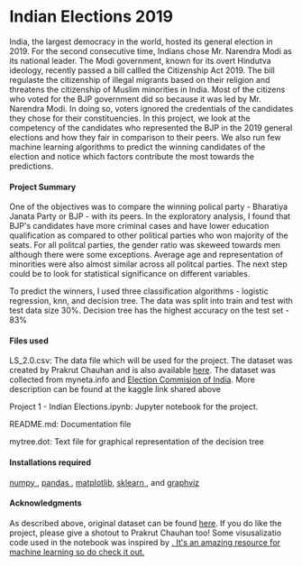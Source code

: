 # Indian Elections 2019

India, the largest democracy in the world, hosted its general election in 2019. For the second consecutive time, Indians chose Mr. Narendra Modi as its national leader. The Modi government, known for its overt Hindutva ideology, recently passed a bill callled the Citizenship Act 2019. The bill regulaste the citizenship of illegal migrants based on their religion and threatens the citizenship of Muslim minorities in India. Most of the citizens who voted for the BJP government did so because it was led by Mr. Narendra Modi. In doing so, voters ignored the credentials of the candidates they chose for their constituencies. In this project, we look at the competency of the candidates who represented the BJP in the 2019 general elections and how they fair in comparison to their peers. We also run few machine learning algorithms to predict the winning candidates of the election and notice which factors contribute the most towards the predictions.

#### Project Summary

One of the objectives was to compare the winning polical party - Bharatiya Janata Party or BJP - with its peers. In the exploratory analysis, I found that BJP's candidates have more criminal cases and have lower education qualification as compared to other political parties who won majority of the seats. For all politcal parties, the gender ratio was skeweed towards men although there were some exceptions. Average age and representation of minorities were also almost similar across all politcal parties. The next step could be to look for statistical significance on different variables. 

To predict the winners, I used three classification algorithms - logistic regression, knn, and decision tree. The data was split into train and test with test data size 30%. Decision tree has the highest accuracy on the test set - 83%

#### Files used

LS_2.0.csv: The data file which will be used for the project. The dataset was created by Prakrut Chauhan and is also available <a href = "https://www.kaggle.com/prakrutchauhan/indian-candidates-for-general-election-2019">here</a>. The dataset was collected from myneta.info and <a href = "https://eci.gov.in/">Election Commision of India</a>. More description can be found at the kaggle link shared above

Project 1 - Indian Elections.ipynb: Jupyter notebook for the project.

README.md: Documentation file

mytree.dot: Text file for graphical representation of the decision tree

#### Installations required

<a href = "https://numpy.org/"> numpy </a>, <a href = "https://pandas.pydata.org/">pandas </a>, <a href = "https://matplotlib.org/">matplotlib</a>, <a href = "https://scikit-learn.org/stable/">sklearn </a>, and <a href = "https://www.graphviz.org/">graphviz</a>


#### Acknowledgments
As described above, original dataset can be found <a href = "https://www.kaggle.com/prakrutchauhan/indian-candidates-for-general-election-2019">here</a>. If you do like the project, please give a shotout to Prakrut Chauhan too!
Some visusalizatio code used in the notebook was inspired by <a href="https://chrisalbon.com/">. It's an amazing resource for machine learning so do check it out.
